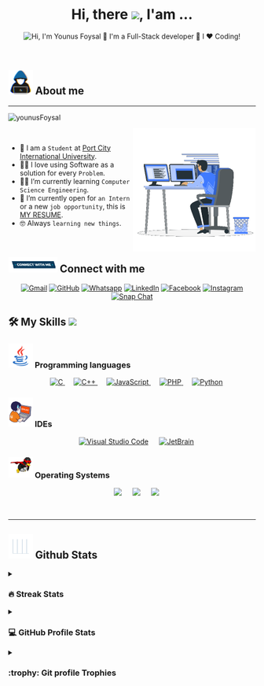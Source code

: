 <h1 align="center">Hi, there <img src="https://media.giphy.com/media/hvRJCLFzcasrR4ia7z/giphy.gif" width="35">, I'am ...</h1>
<!-- <p align="center">
  <a href="https://github.com/DenverCoder1/readme-typing-svg"><img src="https://readme-typing-svg.herokuapp.com?font=Time+New+Roman&color=1CFF00&size=25&center=true&vCenter=true&width=600&height=100&lines=Web+Application+Security+Researcher;Computer+Science+and+Engineering+Student;Competitive+Programmer;Expert+on+Graphics+Design;PHP+and+Laravel+Developer;Python+Developer;Always+learning+new+things"></a>
</p> -->

<p align="center">
  <img src="https://github.com/younusFoysal/younusFoysal/blob/main/Images/bannerfullw.gif" alt="Hi, I'm Younus Foysal 👋 I'm a Full-Stack developer 🚀 I ❤️ Coding!">
</p>
<br>
	
## <picture> <img src = "https://github.com/younusFoysal/younusFoysal/blob/main/Images/about_me.gif?raw=true" width = 50px>  </picture> About me


---

<p align="left"> 
	<img src="https://komarev.com/ghpvc/?username=younusFoysal&label=Profile%20views&color=0e75b6&style=plastic" alt="younusFoysal" /> 
</p>
<picture> <img align="right" src="https://github.com/younusFoysal/younusFoysal/blob/main/Images/Right_Side.gif?raw=true" width = 250px></picture>

<br>

- :school: I am a `Student` at [Port City International University](https://younus-foysal.web.app/).
- :technologist: I love using Software as a solution for every `Problem`.
- :student: I’m currently learning `Computer Science Engineering`.
- :thinking: I’m currently open for `an Intern` or a new `job opportunity`, this is [MY RESUME](https://www.linkedin.com/in/younusfoysal/).
- :nerd_face: Always `learning new things`.

<br>




## <picture> <img src="https://github.com/younusFoysal/younusFoysal/blob/main/Images/Connect-with-me.gif?raw=true" width="100px"> </picture> Connect with me
<p align="center">
	<a href="mailto:younus.faysal@gmail.com"><img img src="https://img.shields.io/badge/gmail-%23EA4335.svg?style=plastic&logo=gmail&logoColor=white" alt="Gmail"/></a>
	<a href="https://github.com/younusFoysal"><img src="https://img.shields.io/badge/github-%23181717.svg?style=plastic&logo=github&logoColor=white" alt="GitHub"/></a>
	<a href="https://wa.me/8801600373716"><img src="https://img.shields.io/badge/whatsapp-%2325D366.svg?style=plastic&logo=whatsapp&logoColor=white" alt="Whatsapp"/></a>
	<a href="https://www.linkedin.com/in/younusfoysal"><img src="https://img.shields.io/badge/linkedin-%230A66C2.svg?style=plastic&logo=linkedin&logoColor=white" alt="LinkedIn"/></a>
	<a href="https://www.facebook.com/0xfoysal"><img src="https://img.shields.io/badge/facebook-%231877F2.svg?style=plastic&logo=facebook&logoColor=white" alt="Facebook"/></a>
	<a href="https://www.instagram.com/0xfoysal/"><img src="https://img.shields.io/badge/instagram-%23E4405F.svg?style=plastic&logo=instagram&logoColor=white" alt="Instagram"/></a>
	<a href="https://msng.link/o/?younusfoysal"><img src="https://img.shields.io/badge/snapchat-%23FFFC00.svg?style=plastic&logo=snapchat&logoColor=black" alt="Snap Chat"/></a>
</p>



## 🛠️ My Skills <img src = "https://media2.giphy.com/media/QssGEmpkyEOhBCb7e1/giphy.gif?cid=ecf05e47a0n3gi1bfqntqmob8g9aid1oyj2wr3ds3mg700bl&rid=giphy.gif" width = 32px>

### <picture> <img src = "https://github.com/younusFoysal/younusFoysal/blob/main/Images/Programming_Languages.gif?raw=true" width = 50px>  </picture> Programming languages

<p align="center"> 
  &emsp; 
  <a href="https://www.cprogramming.com/" target="_blank"> 
    <img alt="C" src="https://img.shields.io/badge/C%20-%232370ED.svg?style=plastic&logo=c&logoColor=white">
  </a> 
  &emsp;
  <a href="https://www.w3schools.com/cpp/" target="_blank"> 
    <img alt="C++" src="https://img.shields.io/badge/C++%20-%2300599C.svg?style=plastic&logo=c%2B%2B&logoColor=white">
  </a> 
  &emsp;
  <a href="https://developer.mozilla.org/en-US/docs/Web/JavaScript" target="_blank"> 
     <img alt="JavaScript" src="https://img.shields.io/badge/JavaScript%20-%23F7DF1E.svg?style=plastic&logo=javascript&logoColor=black">
   </a>
  &emsp;
  <a href="https://www.php.net/" target="_blank"> 
    <img alt="PHP" src="https://img.shields.io/badge/PHP-%23007396.svg?style=plastic&logo=php&logoColor=white">
  </a>
  &emsp;
   <a href="https://www.python.org" target="_blank">
    <img alt="Python" src="https://img.shields.io/badge/Python%20-%2314354C.svg?style=plastic&logo=python&logoColor=white">
  </a>
</p>



 ### <picture> <img src = "https://github.com/younusFoysal/younusFoysal/blob/main/Images/IDEs.gif?raw=true" width = 50px>  </picture> IDEs
 
<p align="center">
  &emsp;
    <a href="#"><img alt="Visual Studio Code" src="https://img.shields.io/badge/Visual%20Studio%20Code-0078d7.svg?style=plastic&logo=visual-studio-code&logoColor=white"></a>
  &emsp;
    <a href="#"><img alt="JetBrain" src="https://img.shields.io/badge/jetbrains-%23000000.svg?style=plastic&logo=jetbrains&logoColor=white" /></a>
</p>


 ### <picture> <img src = "https://github.com/younusFoysal/younusFoysal/blob/main/Images/OS.gif?raw=true" width = 50px>  </picture> Operating Systems
 
<p align="center">
  &emsp;
    <a href="#"><img src="https://img.shields.io/badge/Linux-FCC624?style=plastic&logo=linux&logoColor=black"></a>
  &emsp;
    <a href="#"><img src="https://img.shields.io/badge/Ubuntu-E95420?style=plastic&logo=ubuntu&logoColor=white"></a>
  &emsp;
    <a href="#"><img src="https://img.shields.io/badge/Windows-0078D6?style=plastic&logo=windows&logoColor=white"></a>	  
</p>

<br> 

---

## <picture> <img src = "https://github.com/younusFoysal/younusFoysal/blob/main/Images/Statistics.gif?raw=true" width = 50px>  </picture> Github Stats

<details><summary><h3> 🔥 Streak Stats</h3></summary>

----	

<p align="center"><img src="https://github-readme-streak-stats.herokuapp.com/?user=younusFoysal&theme=tokyonight_duo" alt="younusFoysal" /></p>

</details>
  
<details><summary><h3>💻 GitHub Profile Stats</h3></summary>

----
	
<p align="center">
    <a href="https://github.com/anuraghazra/github-readme-stats">
	    <img alt="younusFoysal's Github Stats" src="https://github-readme-stats.vercel.app/api?username=younusFoysal&show_icons=true&count_private=true&locale=en&theme=tokyonight&layout=compact" height="230px"/></a>
	  <img src="https://github-readme-stats.vercel.app/api/top-langs?username=younusFoysal&langs_count=10&show_icons=true&locale=en&theme=tokyonight" alt="younusFoysal" height="230px"/>
<br/>

  <b>Note:</b> Top languages is only a metric of the languages my public code consists of and doesn't reflect experience or skill level.
  </p>
</details>


<details><summary> <h3> :trophy: Git profile Trophies </h3></summary>

----
	
<p align="center"> <a href="https://github.com/ryo-ma/github-profile-trophy"><img src="https://github-profile-trophy.vercel.app/?username=younusFoysal&layout=compact&theme=tokyonight&column=4&margin-w=15&margin-h=15" alt="younusFoysal" /></a> </p>
	
</details>
	
